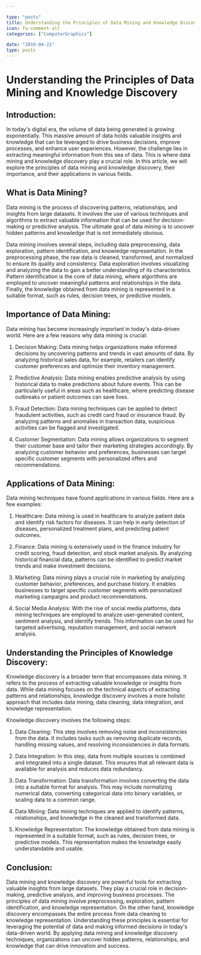 ```yaml
---

type: "posts"
title: Understanding the Principles of Data Mining and Knowledge Discovery
icon: fa-comment-alt
categories: ["ComputerGraphics"]

date: "2019-04-22"
type: posts
---
```





# Understanding the Principles of Data Mining and Knowledge Discovery

## Introduction:

In today's digital era, the volume of data being generated is growing exponentially. This massive amount of data holds valuable insights and knowledge that can be leveraged to drive business decisions, improve processes, and enhance user experiences. However, the challenge lies in extracting meaningful information from this sea of data. This is where data mining and knowledge discovery play a crucial role. In this article, we will explore the principles of data mining and knowledge discovery, their importance, and their applications in various fields.

## What is Data Mining?

Data mining is the process of discovering patterns, relationships, and insights from large datasets. It involves the use of various techniques and algorithms to extract valuable information that can be used for decision-making or predictive analysis. The ultimate goal of data mining is to uncover hidden patterns and knowledge that is not immediately obvious.

Data mining involves several steps, including data preprocessing, data exploration, pattern identification, and knowledge representation. In the preprocessing phase, the raw data is cleaned, transformed, and normalized to ensure its quality and consistency. Data exploration involves visualizing and analyzing the data to gain a better understanding of its characteristics. Pattern identification is the core of data mining, where algorithms are employed to uncover meaningful patterns and relationships in the data. Finally, the knowledge obtained from data mining is represented in a suitable format, such as rules, decision trees, or predictive models.

## Importance of Data Mining:

Data mining has become increasingly important in today's data-driven world. Here are a few reasons why data mining is crucial:

1. Decision Making: Data mining helps organizations make informed decisions by uncovering patterns and trends in vast amounts of data. By analyzing historical sales data, for example, retailers can identify customer preferences and optimize their inventory management.

2. Predictive Analysis: Data mining enables predictive analysis by using historical data to make predictions about future events. This can be particularly useful in areas such as healthcare, where predicting disease outbreaks or patient outcomes can save lives.

3. Fraud Detection: Data mining techniques can be applied to detect fraudulent activities, such as credit card fraud or insurance fraud. By analyzing patterns and anomalies in transaction data, suspicious activities can be flagged and investigated.

4. Customer Segmentation: Data mining allows organizations to segment their customer base and tailor their marketing strategies accordingly. By analyzing customer behavior and preferences, businesses can target specific customer segments with personalized offers and recommendations.

## Applications of Data Mining:

Data mining techniques have found applications in various fields. Here are a few examples:

1. Healthcare: Data mining is used in healthcare to analyze patient data and identify risk factors for diseases. It can help in early detection of diseases, personalized treatment plans, and predicting patient outcomes.

2. Finance: Data mining is extensively used in the finance industry for credit scoring, fraud detection, and stock market analysis. By analyzing historical financial data, patterns can be identified to predict market trends and make investment decisions.

3. Marketing: Data mining plays a crucial role in marketing by analyzing customer behavior, preferences, and purchase history. It enables businesses to target specific customer segments with personalized marketing campaigns and product recommendations.

4. Social Media Analysis: With the rise of social media platforms, data mining techniques are employed to analyze user-generated content, sentiment analysis, and identify trends. This information can be used for targeted advertising, reputation management, and social network analysis.

## Understanding the Principles of Knowledge Discovery:

Knowledge discovery is a broader term that encompasses data mining. It refers to the process of extracting valuable knowledge or insights from data. While data mining focuses on the technical aspects of extracting patterns and relationships, knowledge discovery involves a more holistic approach that includes data mining, data cleaning, data integration, and knowledge representation.

Knowledge discovery involves the following steps:

1. Data Cleaning: This step involves removing noise and inconsistencies from the data. It includes tasks such as removing duplicate records, handling missing values, and resolving inconsistencies in data formats.

2. Data Integration: In this step, data from multiple sources is combined and integrated into a single dataset. This ensures that all relevant data is available for analysis and reduces data redundancy.

3. Data Transformation: Data transformation involves converting the data into a suitable format for analysis. This may include normalizing numerical data, converting categorical data into binary variables, or scaling data to a common range.

4. Data Mining: Data mining techniques are applied to identify patterns, relationships, and knowledge in the cleaned and transformed data.

5. Knowledge Representation: The knowledge obtained from data mining is represented in a suitable format, such as rules, decision trees, or predictive models. This representation makes the knowledge easily understandable and usable.

## Conclusion:

Data mining and knowledge discovery are powerful tools for extracting valuable insights from large datasets. They play a crucial role in decision-making, predictive analysis, and improving business processes. The principles of data mining involve preprocessing, exploration, pattern identification, and knowledge representation. On the other hand, knowledge discovery encompasses the entire process from data cleaning to knowledge representation. Understanding these principles is essential for leveraging the potential of data and making informed decisions in today's data-driven world. By applying data mining and knowledge discovery techniques, organizations can uncover hidden patterns, relationships, and knowledge that can drive innovation and success.